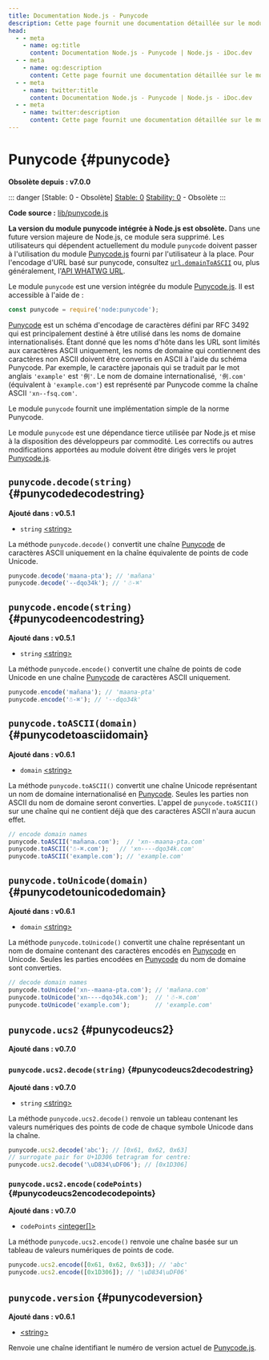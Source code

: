 ```yaml
---
title: Documentation Node.js - Punycode
description: Cette page fournit une documentation détaillée sur le module Punycode dans Node.js, utilisé pour l'encodage et le décodage des noms de domaine internationalisés.
head:
  - - meta
    - name: og:title
      content: Documentation Node.js - Punycode | Node.js - iDoc.dev
  - - meta
    - name: og:description
      content: Cette page fournit une documentation détaillée sur le module Punycode dans Node.js, utilisé pour l'encodage et le décodage des noms de domaine internationalisés.
  - - meta
    - name: twitter:title
      content: Documentation Node.js - Punycode | Node.js - iDoc.dev
  - - meta
    - name: twitter:description
      content: Cette page fournit une documentation détaillée sur le module Punycode dans Node.js, utilisé pour l'encodage et le décodage des noms de domaine internationalisés.
---
```



# Punycode {#punycode}

**Obsolète depuis : v7.0.0**

::: danger [Stable: 0 - Obsolète]
[Stable: 0](/fr/nodejs/api/documentation#stability-index) [Stability: 0](/fr/nodejs/api/documentation#stability-index) - Obsolète
:::

**Code source :** [lib/punycode.js](https://github.com/nodejs/node/blob/v23.5.0/lib/punycode.js)

**La version du module punycode intégrée à Node.js est obsolète.** Dans une future version majeure de Node.js, ce module sera supprimé. Les utilisateurs qui dépendent actuellement du module `punycode` doivent passer à l'utilisation du module [Punycode.js](https://github.com/bestiejs/punycode.js) fourni par l'utilisateur à la place. Pour l'encodage d'URL basé sur punycode, consultez [`url.domainToASCII`](/fr/nodejs/api/url#urldomaintoasciidomain) ou, plus généralement, l'[API WHATWG URL](/fr/nodejs/api/url#the-whatwg-url-api).

Le module `punycode` est une version intégrée du module [Punycode.js](https://github.com/bestiejs/punycode.js). Il est accessible à l'aide de :

```js [ESM]
const punycode = require('node:punycode');
```
[Punycode](https://tools.ietf.org/html/rfc3492) est un schéma d'encodage de caractères défini par RFC 3492 qui est principalement destiné à être utilisé dans les noms de domaine internationalisés. Étant donné que les noms d'hôte dans les URL sont limités aux caractères ASCII uniquement, les noms de domaine qui contiennent des caractères non ASCII doivent être convertis en ASCII à l'aide du schéma Punycode. Par exemple, le caractère japonais qui se traduit par le mot anglais `'example'` est `'例'`. Le nom de domaine internationalisé, `'例.com'` (équivalent à `'example.com'`) est représenté par Punycode comme la chaîne ASCII `'xn--fsq.com'`.

Le module `punycode` fournit une implémentation simple de la norme Punycode.

Le module `punycode` est une dépendance tierce utilisée par Node.js et mise à la disposition des développeurs par commodité. Les correctifs ou autres modifications apportées au module doivent être dirigés vers le projet [Punycode.js](https://github.com/bestiejs/punycode.js).

## `punycode.decode(string)` {#punycodedecodestring}

**Ajouté dans : v0.5.1**

- `string` [\<string\>](https://developer.mozilla.org/en-US/docs/Web/JavaScript/Data_structures#String_type)

La méthode `punycode.decode()` convertit une chaîne [Punycode](https://tools.ietf.org/html/rfc3492) de caractères ASCII uniquement en la chaîne équivalente de points de code Unicode.

```js [ESM]
punycode.decode('maana-pta'); // 'mañana'
punycode.decode('--dqo34k'); // '☃-⌘'
```

## `punycode.encode(string)` {#punycodeencodestring}

**Ajouté dans : v0.5.1**

- `string` [\<string\>](https://developer.mozilla.org/en-US/docs/Web/JavaScript/Data_structures#String_type)

La méthode `punycode.encode()` convertit une chaîne de points de code Unicode en une chaîne [Punycode](https://tools.ietf.org/html/rfc3492) de caractères ASCII uniquement.

```js [ESM]
punycode.encode('mañana'); // 'maana-pta'
punycode.encode('☃-⌘'); // '--dqo34k'
```
## `punycode.toASCII(domain)` {#punycodetoasciidomain}

**Ajouté dans : v0.6.1**

- `domain` [\<string\>](https://developer.mozilla.org/en-US/docs/Web/JavaScript/Data_structures#String_type)

La méthode `punycode.toASCII()` convertit une chaîne Unicode représentant un nom de domaine internationalisé en [Punycode](https://tools.ietf.org/html/rfc3492). Seules les parties non ASCII du nom de domaine seront converties. L'appel de `punycode.toASCII()` sur une chaîne qui ne contient déjà que des caractères ASCII n'aura aucun effet.

```js [ESM]
// encode domain names
punycode.toASCII('mañana.com');  // 'xn--maana-pta.com'
punycode.toASCII('☃-⌘.com');   // 'xn----dqo34k.com'
punycode.toASCII('example.com'); // 'example.com'
```
## `punycode.toUnicode(domain)` {#punycodetounicodedomain}

**Ajouté dans : v0.6.1**

- `domain` [\<string\>](https://developer.mozilla.org/en-US/docs/Web/JavaScript/Data_structures#String_type)

La méthode `punycode.toUnicode()` convertit une chaîne représentant un nom de domaine contenant des caractères encodés en [Punycode](https://tools.ietf.org/html/rfc3492) en Unicode. Seules les parties encodées en [Punycode](https://tools.ietf.org/html/rfc3492) du nom de domaine sont converties.

```js [ESM]
// decode domain names
punycode.toUnicode('xn--maana-pta.com'); // 'mañana.com'
punycode.toUnicode('xn----dqo34k.com');  // '☃-⌘.com'
punycode.toUnicode('example.com');       // 'example.com'
```
## `punycode.ucs2` {#punycodeucs2}

**Ajouté dans : v0.7.0**

### `punycode.ucs2.decode(string)` {#punycodeucs2decodestring}

**Ajouté dans : v0.7.0**

- `string` [\<string\>](https://developer.mozilla.org/en-US/docs/Web/JavaScript/Data_structures#String_type)

La méthode `punycode.ucs2.decode()` renvoie un tableau contenant les valeurs numériques des points de code de chaque symbole Unicode dans la chaîne.

```js [ESM]
punycode.ucs2.decode('abc'); // [0x61, 0x62, 0x63]
// surrogate pair for U+1D306 tetragram for centre:
punycode.ucs2.decode('\uD834\uDF06'); // [0x1D306]
```

### `punycode.ucs2.encode(codePoints)` {#punycodeucs2encodecodepoints}

**Ajouté dans : v0.7.0**

- `codePoints` [\<integer[]\>](https://developer.mozilla.org/en-US/docs/Web/JavaScript/Data_structures#Number_type)

La méthode `punycode.ucs2.encode()` renvoie une chaîne basée sur un tableau de valeurs numériques de points de code.

```js [ESM]
punycode.ucs2.encode([0x61, 0x62, 0x63]); // 'abc'
punycode.ucs2.encode([0x1D306]); // '\uD834\uDF06'
```
## `punycode.version` {#punycodeversion}

**Ajouté dans : v0.6.1**

- [\<string\>](https://developer.mozilla.org/en-US/docs/Web/JavaScript/Data_structures#String_type)

Renvoie une chaîne identifiant le numéro de version actuel de [Punycode.js](https://github.com/bestiejs/punycode.js).

